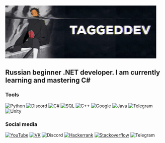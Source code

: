 ![Header](https://github.com/TaggedDev/TaggedDev/blob/main/src/giphy.gif)

## Russian beginner .NET developer. I am currently learning and mastering C#

### Tools
![Python](https://img.shields.io/badge/-Python-303030?style=for-the-badge&logo=python&logoColor=d5d914)
![Discord](https://img.shields.io/badge/-Discord-303030?style=for-the-badge&logo=discord&logoColor=6E85D3)
![C#](https://img.shields.io/badge/-C%23-303030?style=for-the-badge&logo=.net&logoColor=E138F1)
![SQL](https://img.shields.io/badge/-MSSQL-303030?style=for-the-badge&logo=mysql&logoColor=D2D5DA)
![C++](https://img.shields.io/badge/-C%2b%2b-303030?style=for-the-badge&logo=C%2b%2b&logoColor=6295CB)
![Google](https://img.shields.io/badge/-GoogleAPI-303030?style=for-the-badge&logo=google&logoColor=F5CB0A)
![Java](https://img.shields.io/badge/-Java-303030?style=for-the-badge&logo=java&logoColor=5194C9)
![Telegram](https://img.shields.io/badge/-Telegram-303030?style=for-the-badge&logo=telegram&logoColor=1F9BDA)
![Unity](https://img.shields.io/badge/-Unity-303030?style=for-the-badge&logo=unity&logoColor=C8C8C8)

### Social media
[![YouTube](https://img.shields.io/badge/-YouTube-303030?style=for-the-badge&logo=YouTube&logoColor=db0404)](https://www.youtube.com/channel/UCzAB1nO4frSBSV5CYbeCzHQ)
[![VK](https://img.shields.io/badge/-VK-303030?style=for-the-badge&logo=VK&logoColor=6E85D3)](https://vk.com/amphibian_kuro)
![Discord](https://img.shields.io/badge/-DOSMOT%3f%239594-303030?style=for-the-badge&logo=discord&logoColor=6E85D3)
[![Hackerrank](https://img.shields.io/badge/-Hackerrank-303030?style=for-the-badge&logo=hackerrank&logoColor=2DC263)](https://www.hackerrank.com/TaggedSalamander)
[![Stackoverflow](https://img.shields.io/badge/-Stackoverflow-303030?style=for-the-badge&logo=stackoverflow&logoColor=EC7C23)](https://stackoverflow.com/users/15281281/taggeddev)
![Telegram](https://img.shields.io/badge/-@KuroTheSalamander-303030?style=for-the-badge&logo=telegram&logoColor=1F9BDA)


<!--
**TaggedDev/TaggedDev** is a ✨ _special_ ✨ repository because its `README.md` (this file) appears on your GitHub profile.
5a00ad
Here are some ideas to get you started:

- 🔭 I’m currently working on ...
- 🌱 I’m currently learning ...
- 👯 I’m looking to collaborate on ...
- 🤔 I’m looking for help with ...
- 💬 Ask me about ...
- 📫 How to reach me: ...
- 😄 Pronouns: ...
- ⚡ Fun fact: ...
-->
